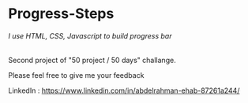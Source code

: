 # Progress-Steps

<h6>I use HTML, CSS, Javascript to build progress bar</h6>
<p>Second project of "50 project / 50 days" challange.</p>
<span> Please feel free to give me your feedback</span>



<span>LinkedIn : https://www.linkedin.com/in/abdelrahman-ehab-87261a244/ <span>

